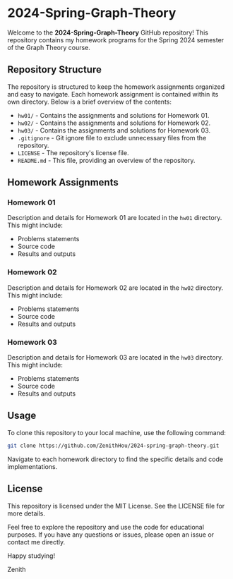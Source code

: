 # 2024-Spring-Graph-Theory

Welcome to the **2024-Spring-Graph-Theory** GitHub repository! This repository contains my homework programs for the Spring 2024 semester of the Graph Theory course. 

## Repository Structure

The repository is structured to keep the homework assignments organized and easy to navigate. Each homework assignment is contained within its own directory. Below is a brief overview of the contents:

- `hw01/` - Contains the assignments and solutions for Homework 01.
- `hw02/` - Contains the assignments and solutions for Homework 02.
- `hw03/` - Contains the assignments and solutions for Homework 03.
- `.gitignore` - Git ignore file to exclude unnecessary files from the repository.
- `LICENSE` - The repository's license file.
- `README.md` - This file, providing an overview of the repository.

## Homework Assignments

### Homework 01

Description and details for Homework 01 are located in the `hw01` directory. This might include:

- Problems statements
- Source code
- Results and outputs

### Homework 02

Description and details for Homework 02 are located in the `hw02` directory. This might include:

- Problems statements
- Source code
- Results and outputs

### Homework 03

Description and details for Homework 03 are located in the `hw03` directory. This might include:

- Problems statements
- Source code
- Results and outputs

## Usage

To clone this repository to your local machine, use the following command:

```sh
git clone https://github.com/ZenithHou/2024-spring-graph-theory.git
```

Navigate to each homework directory to find the specific details and code implementations.

## License

This repository is licensed under the MIT License. See the LICENSE file for more details.

Feel free to explore the repository and use the code for educational purposes. If you have any questions or issues, please open an issue or contact me directly.

Happy studying!

Zenith
